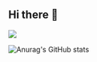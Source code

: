 ## Hi there 👋

<!--
**Dol0res/Dol0res** is a ✨ _special_ ✨ repository because its `README.md` (this file) appears on your GitHub profile.

Here are some ideas to get you started:

- 🔭 I’m currently working on ...
- 🌱 I’m currently learning ...
- 👯 I’m looking to collaborate on ...
- 🤔 I’m looking for help with ...
- 💬 Ask me about ...
- 📫 How to reach me: ...
- 😄 Pronouns: ...
- ⚡ Fun fact: ...
-->
  ![](https://stats.justsong.cn/api/leetcode?username=eZNNZEstku&cn=true)

![Anurag's GitHub stats](https://github-readme-stats.vercel.app/api?username=Dol0res)
